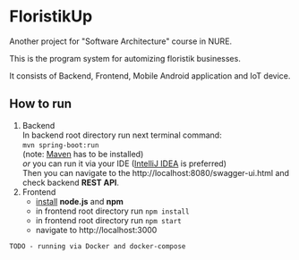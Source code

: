 # FloristikUp

Another project for "Software Architecture" course in NURE.

This is the program system for automizing floristik businesses.

It consists of Backend, Frontend, Mobile Android application and IoT device.

## How to run
1. Backend  
    In backend root directory run next terminal command:<br>
    ``mvn spring-boot:run``<br>
    (note: [Maven](https://www.baeldung.com/install-maven-on-windows-linux-mac) has to be installed)  
    *or* you can run it via your IDE ([IntelliJ IDEA](https://www.jetbrains.com/idea/promo/?gclid=Cj0KCQjwvr6EBhDOARIsAPpqUPEPhEKTJSsYO3bdgCMDZs6LLwa-z7ZChv8HlTbY0uQim4XURKKrPLgaAqGREALw_wcB) is preferred)  
    Then you can navigate to the http://localhost:8080/swagger-ui.html and check backend **REST API**.  
2. Frontend  
    - [install](https://phoenixnap.com/kb/install-node-js-npm-on-windows) **node.js** and **npm**
    - in frontend root directory run ```npm install```
    - in frontend root directory run ```npm start```
    - navigate to http://localhost:3000

```TODO - running via Docker and docker-compose```
